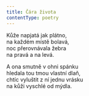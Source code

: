 ```yaml
---
title: Čára života
contentType: poetry
---
```


<section>

Kůže napjatá jak plátno,  
na každém místě bolavá,  
noc přerovnávala žebra  
na pravá a na levá.

</section>

<section>

A ona smutně v ohni spánku  
hledala tou tmou vlastní dlaň,  
chtíc vyluštit z ní jednu vrásku  
na kůži vyschlé od mýdla.

</section>
